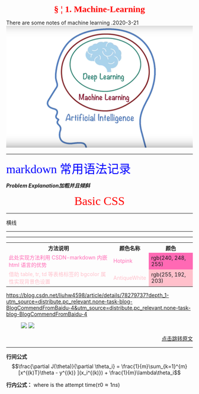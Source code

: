 <center><font color=red size=5 face="TimesNewRoman"><b>&sect; &brvbar; 1.  Machine-Learning</b></font></center>

There are some notes of machine learning .2020-3-21
![](img/2020-03-21-12-15-16.png)

*********************************************************************
 
<font color=blue size=6 face="华文中宋"> markdown 常用语法记录</font>


***Problem Explanation加粗并且倾斜*** 
<center><font color=red size=6 face="Times New Roman">  Basic CSS</font></center><hr/>

横线
*** 
<hr/>

<table><tbody>
    <tr>
        <th>方法说明</th><th>颜色名称</th><th>颜色</th>
    </tr>
    <tr>
        <td><font color="Hotpink">此处实现方法利用 CSDN-markdown 内嵌 html 语言的优势</font></td>
        <td><font color="Hotpink">Hotpink</font></td>
        <td bgcolor="Hotpink">rgb(240, 248, 255)</td>
    </tr>
    <tr>
        <td><font color="Pink">借助 table, tr, td 等表格标签的 bgcolor 属性实现背景色设置</font></td>
        <td><font color="pink">AntiqueWhite</font></td>
        <td bgcolor="Pink">rgb(255, 192, 203)</td>
    </tr>
</table>

https://blog.csdn.net/liuhw4598/article/details/78279737?depth_1-utm_source=distribute.pc_relevant.none-task-blog-BlogCommendFromBaidu-4&utm_source=distribute.pc_relevant.none-task-blog-BlogCommendFromBaidu-4


<figure class="half">
    <img src="img/2020-04-06-19-33-12.png">
    <img src="img/2020-04-06-19-35-28.png">
   
</figure>

<p align="right"><a href="https://doi.org/10.1038/s41586-019-1557-9">点击跳转原文</a> </p>
<hr/>

**行间公式**$$\frac{\partial J(\theta)}{\partial \theta_i} = \frac{1}{m}\sum_{k=1}^{m}[x^{(k)T}\theta - y^{(k)} ](x_i^{(k)}) + \frac{1}{m}\lambda\theta_i$$


**行内公式：** where is the attempt time$(τ 0  ≈ 1 ns)$

